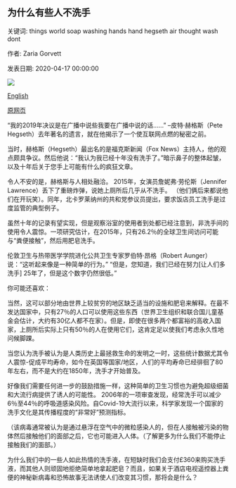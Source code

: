 ## 为什么有些人不洗手

关键词: things world soap washing hands hand hegseth air thought wash dont

作者: Zaria Gorvett

发表日期: 2020-04-17 00:00:00

![](https://ichef.bbci.co.uk/wwfeatures/live/624_351/images/live/p0/89/sp/p089spnf.jpg)

[English](Why%20some%20people%20don%E2%80%99t%20wash%20their%20hands.md)

[原网页](https://www.bbc.com/future/article/20200417-the-hidden-reasons-some-people-dont-wash-their-hands)

“我的2019年决议是在广播中说些我要在广播中说的话……” –皮特·赫格斯（Pete Hegseth）去年著名的遗言，就在他揭示了一个使互联网点燃的秘密之前。

当时，赫格斯（Hegseth）最出名的是福克斯新闻（Fox News）主持人，他的观点颇具争议。然后他说：“我认为我已经十年没有洗手了。”暗示鼻子的整体起皱，以及十年后关于您手上可能有什么的疯狂文章。

令人不安的是，赫格斯与人相处融洽。 2015年，女演员詹妮弗·劳伦斯（Jennifer Lawrence）丢下了重磅炸弹，说她上厕所后几乎从不洗手。 （他们俩后来都说他们在开玩笑）。同年，北卡罗莱纳州的共和党参议员提出，要求饭店员工洗手是过度监管的典型例子。

虽然十年的记录有望实现，但是观察浴室的使用者到处都已经注意到，非洗手间的使用令人震惊。一项研究估计，在2015年，只有26.2％的全球卫生间访问可能与“粪便接触”，然后用肥皂洗手。

伦敦卫生与热带医学学院进化公共卫生专家罗伯特·昂格（Robert Aunger）说：“这听起来像是一种简单的行为。” “但是，您知道，我们已经在努力[让人们多洗手] 25年了，但是这个数字仍然很低。”

你可能还喜欢：

当然，这可以部分地由世界上较贫穷的地区缺乏适当的设施和肥皂来解释。在最不发达国家中，只有27％的人口可以使用这些东西（世界卫生组织和联合国儿童基金会估计，大约有30亿人都不在家）。但是，即使在很多两个都富裕的高收入国家，上厕所后实际上只有50％的人在使用它们，这肯定足以使我们考虑永久性地问候脚踝。

当您认为洗手被认为是人类历史上最拯救生命的发明之一时，这些统计数据尤其令人震惊-促成平均寿命，如今在英国等国家/地区，人们的平均寿命已经徘徊了80年左右，而不是大约在1850年，洗手才开始普及。

好像我们需要任何进一步的鼓励措施一样，这种简单的卫生习惯也为避免超级细菌和大流行病提供了诱人的可能性。 2006年的一项审查发现，经常洗手可以减少6％至44％的呼吸道感染风险。自Covid-19大流行以来，科学家发现一个国家的洗手文化是其传播程度的“非常好”预测指标。

（该病毒通常被认为是通过悬浮在空气中的微粒感染人的，但在人接触被污染的物体然后接触他们的面部之后，它也可能进入人体。（了解更多为什么我们不能停止接触我们的面部。）

为什么我们中的一些人如此热情的洗手液，在短缺时我们会支付£360来购买洗手液，而其他人则顽固地拒绝简单地拿起肥皂？而且，如果关于酒店电视遥控器上粪便的神秘新病毒和恐怖故事无法诱使人们改变其习惯，那将会是什么？